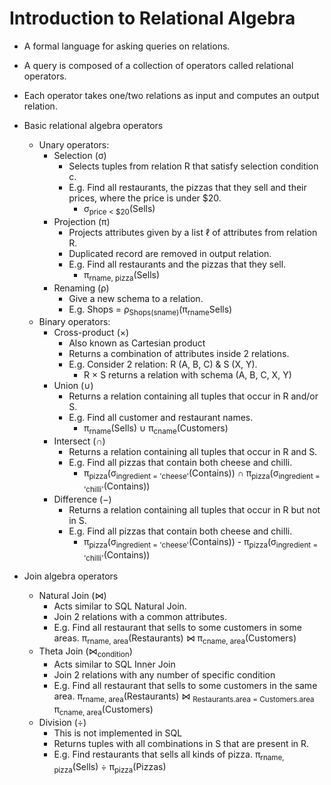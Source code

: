 # Introduction to Relational Algebra
* A formal language for asking queries on relations.
* A query is composed of a collection of operators called relational operators.
* Each operator takes one/two relations as input and computes an output relation.

* Basic relational algebra operators
  * Unary operators: 
    * Selection (σ)
      * Selects tuples from relation R that satisfy selection condition c.
      * E.g. Find all restaurants, the pizzas that they sell and their prices, where the price is under $20.
        * σ<sub>price < $20</sub>(Sells)
    * Projection (π)
      * Projects attributes given by a list ℓ of attributes from relation R.
      * Duplicated record are removed in output relation.
      * E.g. Find all restaurants and the pizzas that they sell.
        * π<sub>rname, pizza</sub>(Sells)
    * Renaming (ρ)
      * Give a new schema to a relation.
      * E.g. Shops = ρ<sub>Shops(sname)</sub>(π<sub>rname</sub>Sells)
  * Binary operators:
    * Cross-product (×)
      * Also known as Cartesian product
      * Returns a combination of attributes inside 2 relations.
      * E.g. Consider 2 relation: R (A, B, C) & S (X, Y).
        * R × S returns a relation with schema (A, B, C, X, Y)
    * Union (∪)
      * Returns a relation containing all tuples that occur in R and/or S.
      * E.g. Find all customer and restaurant names.
        * π<sub>rname</sub>(Sells) ∪ π<sub>cname</sub>(Customers)
    * Intersect (∩)
      * Returns a relation containing all tuples that occur in R and S.
      * E.g. Find all pizzas that contain both cheese and chilli.
        * π<sub>pizza</sub>(σ<sub>ingredient = 'cheese'</sub>(Contains)) ∩ π<sub>pizza</sub>(σ<sub>ingredient = 'chilli'</sub>(Contains))
    * Difference (−)
      * Returns a relation containing all tuples that occur in R but not in S.
      * E.g. Find all pizzas that contain both cheese and chilli.
        * π<sub>pizza</sub>(σ<sub>ingredient = 'cheese'</sub>(Contains)) - π<sub>pizza</sub>(σ<sub>ingredient = 'chilli'</sub>(Contains))
* Join algebra operators
  * Natural Join (⋈)
    * Acts similar to SQL Natural Join.
    * Join 2 relations with a common attributes.
    * E.g. Find all restaurant that sells to some customers in some areas.
      π<sub>rname, area</sub>(Restaurants) ⋈ π<sub>cname, area</sub>(Customers)
  * Theta Join (⋈<sub>condition</sub>)
    * Acts similar to SQL Inner Join
    * Join 2 relations with any number of specific condition
    * E.g. Find all restaurant that sells to some customers in the same area.
      π<sub>rname, area</sub>(Restaurants) ⋈ <sub>Restaurants.area = Customers.area</sub> π<sub>cname, area</sub>(Customers)
  * Division (÷)
    * This is not implemented in SQL
    * Returns tuples with all combinations in S that are present in R.
    * E.g. Find restaurants that sells all kinds of pizza.
      π<sub>rname, pizza</sub>(Sells) ÷ π<sub>pizza</sub>(Pizzas)
  